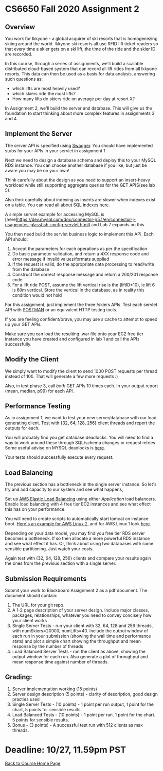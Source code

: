 # CS6650 Fall 2020  Assignment 2

## Overview

You work for Ikkyone  - a global acquirer of ski resorts that is homogenezing skiing around the world. Ikkyone  ski resorts all use RFID lift ticket readers so that every time a skier gets on a ski lift, the time of the ride and the skier ID are recorded.

In this course, through a series of assignments, we'll build a scalable distributed cloud-based system that can record all lift rides from all Ikkyone  resorts. This data can then be used as a basis for data analysis, answering such questions as:
* which lifts are most heavily used?
* which skiers ride the most lifts?
* How many lifts do skiers ride on average per day at resort X?

In Assignment 2, we'll build the server and database. This will give us the foundation to start thinking about more complex features in assignments 3 and 4. 

## Implement the Server 

The server API is specified using [Swagger](https://app.swaggerhub.com/apis/cloud-perf/SkiDataAPI/1.13). You should have implemented stubs for your APIs in your servlet in assignment 1. 
 

Next we need to design a database schema and deploy this to your MySQL RDS instance. You can choose another database if you like, but just be aware you may be on your own!

Think carefully about the design as you need to support an insert-heavy workload while still supporting aggregate queries for the GET APIS(see lab 5). 

Also thnk carefully about indexing as inserts are slower when indexes exist on a table. You can read all about SQL indexes [here](https://www.tutorialspoint.com/mysql/mysql-indexes.htm).

A simple servlet example for accessing MySQL is [here]https://dev.mysql.com/doc/connector-j/5.1/en/connector-j-usagenotes-glassfish-config-servlet.html) and Lab 7 expands on this.

You then need build the servlet business logic to implement this API. Each API should:

1. Accept the parameters for each operations as per the specification
1. Do basic parameter validation, and return a 4XX response code and error message if invalid values/formats supplied
1. If the request is valid, do the appropriate data processing to read/write from the database
1. Construct the correct response message and return a 200/201 response code 
1. For a lift ride POST, assume the lift vertical rise is the (liftID*10), ie lift 6 is 60m vertical. Store the vertical in the database, as in reality this condition would not hold

For this assignment, just implement the three /skiers APIs. Test each servlet API with [POSTMAN](https://www.getpostman.com/downloads/) or an equivalent HTTP testing tools.

If you are feeling confident/brave, you may use a cache to attempt to speed up your GET APIs.

Make sure you can load the resulting .war file onto your EC2 free tier instance you have created and configured in lab 1 and call the APIs successfully.

## Modify the Client 
We simply want to modify the client to send 1000 POST requests per thread instead of 100. That will generate a few more requests :)

Also, in test phase 3, call *both* GET APIs 10 times each. In your output report (mean, median, p99) for each API.

## Performance Testing
As in assignment 1, we want to test your new server/database with our load generating client. Test with {32, 64, 128, 256} client threads and report the outputs for each.

You will probably find you get database deadlocks. You will need to find a way to work around these through SQL/schema changes or request retries. Some useful advise on MYSQL deadlocks is [here](https://dev.mysql.com/doc/refman/8.0/en/innodb-deadlocks.html).

Your tests should successfully execute every request.

## Load Balancing
The previous section has a bottleneck in the single server instance. So let's try and add capacity to our system and see what happens,

Set up [AWS Elastic Load Balancing](https://aws.amazon.com/elasticloadbalancing/features/?nc=sn&loc=2) using either _Application_ load balancers. Enable load balancing with 4 free tier EC2 instances and see what effect this has on your performance.  

You will need to create scripts to automatically start tomcat on instance boot. [Here's an example for AWS Linux 2](https://docs.aws.amazon.com/AWSEC2/latest/UserGuide/user-data.html), and for AWS Linux 1 look [here](https://medium.com/@shrunk7byadagi/automatically-start-tomcat-on-instance-startup-reboot-in-amazon-ec2-ubuntu-instance-33849a9d9090).

Depending on your data model, you may find you free tier RDS server becomes a bottleneck. If so then allocate a more powerful RDS instance and see what effect it has. Or, think about using two databases with some sensible partitioning. Just watch your costs.

Again test with {32, 64, 128, 256} clients and compare your results again the ones from the previous section with a single server.

## Submission Requirements
Submit your work to Blackboard Assignment 2 as a pdf document. The document should contain:

1. The URL for your git repo. 
1. A 1-2 page description of your server design. Include major classes, packages, relationships, whatever you need to convey concisely how your client works
1. Single Server Tests - run your client with 32, 64, 128 and 256 threads, with numSkiers=20000, numLifts=40. Include the output window of each run in your submission (showing the wall time and performance stats) and plot a simple chart showing the throughput and mean response by the number of threads
1. Load Balanced Server Tests - run the client as above, showing the output window for each run. Also generate a plot of throughput and mean response time against number of threads.

## Grading:
1. Server implementation working (15 points)
1. Server design description (5 points) - clarity of description, good design practies used
1. Single Server Tests - (10 points) - 1 point per run output, 1 point for the chart, 5 points for sensible results. 
1. Load Balanced Tests - (10 points) - 1 point per run, 1 point for the chart. 5 points for sensible results. 
1. Bonus  - (3 points) - A successful test run with 512 clients as max threads.


# Deadline: 10/27, 11.59pm PST 

[Back to Course Home Page](https://gortonator.github.io/bsds-6650/)

